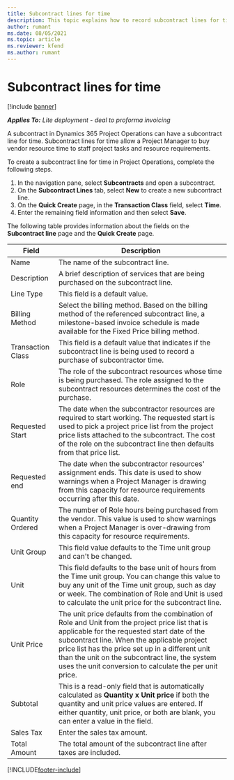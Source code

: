 ```yaml
---
title: Subcontract lines for time
description: This topic explains how to record subcontract lines for time and record the purchase of time from vendors.
author: rumant
ms.date: 08/05/2021
ms.topic: article
ms.reviewer: kfend 
ms.author: rumant
---
```


# Subcontract lines for time

[!include [banner](../../includes/dataverse-preview.md)]

_**Applies To:** Lite deployment - deal to proforma invoicing_

A subcontract in Dynamics 365 Project Operations can have a subcontract line for time. Subcontract lines for time allow a Project Manager to buy vendor resource time to staff project tasks and resource requirements.

To create a subcontract line for time in Project Operations, complete the following steps.

1. In the navigation pane, select **Subcontracts** and open a subcontract.
2. On the **Subcontract Lines** tab, select **New** to create a new subcontract line.
3. On the **Quick Create** page, in the **Transaction Class** field, select **Time**.
4. Enter the remaining field information and then select **Save**.

  The following table provides information about the fields on the **Subcontract line** page and the **Quick Create** page.

| **Field** | **Description** |
| --- | --- |
| Name | The name of the subcontract line. |
| Description | A brief description of services that are being purchased on the subcontract line. | 
| Line Type | This field is a default value.  |
| Billing Method | Select the billing method. Based on the billing method of the referenced subcontract line, a milestone-based invoice schedule is made available for the Fixed Price billing method. |
| Transaction Class | This field is a default value that indicates if the subcontract line is being used to record a purchase of subcontractor time. |
| Role | The role of the subcontract resources whose time is being purchased. The role assigned to the subcontract resources determines the cost of the purchase. |
| Requested Start | The date when the subcontractor resources are required to start working. The requested start is used to pick a project price list from the project price lists attached to the subcontract. The cost of the role on the subcontract line then defaults from that price list. |
| Requested end | The date when the subcontractor resources' assignment ends. This date is used to show warnings when a Project Manager is drawing from this capacity for resource requirements occurring after this date. |
| Quantity Ordered | The number of Role hours being purchased from the vendor. This value is used to show warnings when a Project Manager is over-drawing from this capacity for resource requirements. |
| Unit Group | This field value defaults to the Time unit group and can't be changed.  |
| Unit | This field defaults to the base unit of hours from the Time unit group. You can change this value to buy any unit of the Time unit group, such as day or week. The combination of Role and Unit is used to calculate the unit price for the subcontract line. |
| Unit Price | The unit price defaults from the combination of Role and Unit from the project price list that is applicable for the requested start date of the subcontract line. When the applicable project price list has the price set up in a different unit than the unit on the subcontract line, the system uses the unit conversion to calculate the per unit price. |
| Subtotal | This is a read-only field that is automatically calculated as **Quantity x Unit price** if both the quantity and unit price values are entered. If either quantity, unit price, or both are blank, you can enter a value in the field. |
| Sales Tax |  Enter the sales tax amount. |
| Total Amount | The total amount of the subcontract line after taxes are included. |


[!INCLUDE[footer-include](../../includes/footer-banner.md)]
